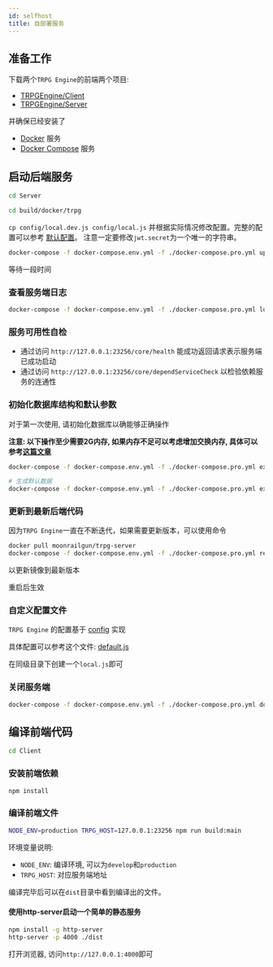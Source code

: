 ```yaml
---
id: selfhost
title: 自部署服务
---
```


## 准备工作

下载两个`TRPG Engine`的前端两个项目:

- [TRPGEngine/Client](https://github.com/TRPGEngine/Client)
- [TRPGEngine/Server](https://github.com/TRPGEngine/Server)

并确保已经安装了 
- [Docker](https://docs.docker.com/engine/install/) 服务
- [Docker Compose](https://docs.docker.com/compose/install/) 服务

## 启动后端服务

```bash
cd Server
```

```bash
cd build/docker/trpg
```

`cp config/local.dev.js config/local.js` 并根据实际情况修改配置。完整的配置可以参考 [默认配置](https://github.com/TRPGEngine/Server/blob/master/config/default.js)。 注意一定要修改`jwt.secret`为一个唯一的字符串。

```bash
docker-compose -f docker-compose.env.yml -f ./docker-compose.pro.yml up -d
```

等待一段时间

### 查看服务端日志

```bash
docker-compose -f docker-compose.env.yml -f ./docker-compose.pro.yml logs -f trpg-server
```

### 服务可用性自检

- 通过访问 `http://127.0.0.1:23256/core/health` 能成功返回请求表示服务端已成功启动
- 通过访问 `http://127.0.0.1:23256/core/dependServiceCheck` 以检验依赖服务的连通性

### 初始化数据库结构和默认参数

对于第一次使用, 请初始化数据库以确能够正确操作

**注意: 以下操作至少需要2G内存, 如果内存不足可以考虑增加交换内存, 具体可以参考[这篇文章](http://moonrailgun.com/posts/6769ba51/)**

```bash
docker-compose -f docker-compose.env.yml -f ./docker-compose.pro.yml exec trpg-server npm run db:migrate:run

# 生成默认数据
docker-compose -f docker-compose.env.yml -f ./docker-compose.pro.yml exec trpg-server npm run db:seeder:run
```

### 更新到最新后端代码

因为`TRPG Engine`一直在不断迭代，如果需要更新版本，可以使用命令

```bash
docker pull moonrailgun/trpg-server
docker-compose -f docker-compose.env.yml -f ./docker-compose.pro.yml restart
```

以更新镜像到最新版本

重启后生效

### 自定义配置文件

`TRPG Engine` 的配置基于 [config](https://github.com/lorenwest/node-config) 实现

具体配置可以参考这个文件: [default.js](https://github.com/TRPGEngine/Server/blob/master/config/default.js)

在同级目录下创建一个`local.js`即可

### 关闭服务端

```bash
docker-compose -f docker-compose.env.yml -f ./docker-compose.pro.yml down
```

## 编译前端代码

```bash
cd Client
```

### 安装前端依赖

```bash
npm install
```

### 编译前端文件

```bash
NODE_ENV=production TRPG_HOST=127.0.0.1:23256 npm run build:main
```

环境变量说明:

- `NODE_ENV`: 编译环境, 可以为`develop`和`production`
- `TRPG_HOST`: 对应服务端地址


编译完毕后可以在`dist`目录中看到编译出的文件。

#### 使用http-server启动一个简单的静态服务

```bash
npm install -g http-server
http-server -p 4000 ./dist
```

打开浏览器, 访问`http://127.0.0.1:4000`即可
